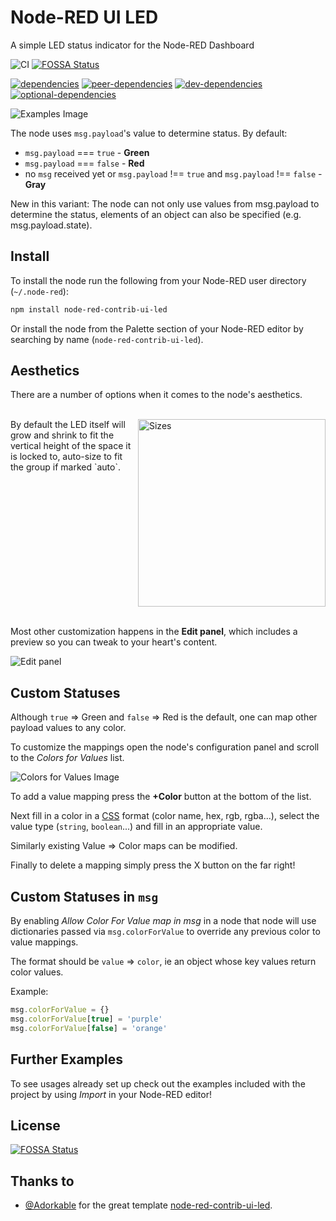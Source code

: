 # Node-RED UI LED

A simple LED status indicator for the Node-RED Dashboard

![CI](https://github.com/das399igste/node-red-contrib-ui-led/workflows/CI/badge.svg)
[![FOSSA Status](https://app.fossa.io/api/projects/git%2Bgithub.com%2Fdas399igste%2Fnode-red-contrib-ui-led.svg?type=shield)](https://app.fossa.io/projects/git%2Bgithub.com%2Fdas399igste%2Fnode-red-contrib-ui-led?ref=badge_shield)

[![dependencies](https://img.shields.io/david/das399igste/node-red-contrib-ui-led.svg?style=flat-square)](https://github.com/das399igste/node-red-contrib-ui-led/network/dependencies)
[![peer-dependencies](https://img.shields.io/david/peer/das399igste/node-red-contrib-ui-led.svg?style=flat-square)](https://github.com/das399igste/node-red-contrib-ui-led/network/dependencies)
[![dev-dependencies](https://img.shields.io/david/dev/das399igste/node-red-contrib-ui-led.svg?style=flat-square)](https://github.com/das399igste/node-red-contrib-ui-led/network/dependencies)
[![optional-dependencies](https://img.shields.io/david/optional/das399igste/node-red-contrib-ui-led.svg?style=flat-square)](https://github.com/das399igste/node-red-contrib-ui-led/network/dependencies)

![Examples Image](images/examples.png)

The node uses `msg.payload`'s value to determine status. By default:

- `msg.payload` === `true` - **Green**
- `msg.payload` === `false` - **Red**
- no `msg` received yet or `msg.payload` !== `true` and `msg.payload` !== `false` - **Gray**

New in this variant: The node can not only use values from msg.payload to determine the status, elements of an object can also be specified (e.g. msg.payload.state).

## Install

To install the node run the following from your Node-RED user directory (`~/.node-red`):

```bash
npm install node-red-contrib-ui-led
```

Or install the node from the Palette section of your Node-RED editor by searching by name (`node-red-contrib-ui-led`).

## Aesthetics

There are a number of options when it comes to the node's aesthetics.

<br/>
<div style='display: flex;'>
  <span style='margin-right: 10px; width: 50%'>By default the LED itself will grow and shrink to fit the vertical height of the space it is locked to, auto-size to fit the group if marked `auto`.</span>
  <img src="./images/sizes.png" alt="Sizes" width="300px"/>
</div>
<br/>

Most other customization happens in the **Edit panel**, which includes a preview so you can tweak to your heart's content.

![Edit panel](images/preview_changes.gif)

## Custom Statuses

Although `true` => Green and `false` => Red is the default, one can map other payload values to any color.

To customize the mappings open the node's configuration panel and scroll to the _Colors for Values_ list.

![Colors for Values Image](images/colorsForValues.png)

To add a value mapping press the **+Color** button at the bottom of the list.

Next fill in a color in a [CSS](https://developer.mozilla.org/en-US/docs/Web/CSS/color_value) format (color name, hex, rgb, rgba...), select the value type (`string`, `boolean`...) and fill in an appropriate value.

Similarly existing Value => Color maps can be modified.

Finally to delete a mapping simply press the X button on the far right!

## Custom Statuses in `msg`

By enabling _Allow Color For Value map in msg_ in a node that node will use dictionaries passed via `msg.colorForValue` to override any previous color to value mappings.

The format should be `value` => `color`, ie an object whose key values return color values.

Example:

```js
msg.colorForValue = {}
msg.colorForValue[true] = 'purple'
msg.colorForValue[false] = 'orange'
```

## Further Examples

To see usages already set up check out the examples included with the project by using _Import_ in your Node-RED editor!

## License

[![FOSSA Status](https://app.fossa.io/api/projects/git%2Bgithub.com%2FAdorkable%2Fnode-red-contrib-ui-led.svg?type=large)](https://app.fossa.io/projects/git%2Bgithub.com%2FAdorkable%2Fnode-red-contrib-ui-led?ref=badge_large)

## Thanks to

- [@Adorkable](https://github.com/Adorkable) for the great template [node-red-contrib-ui-led](https://github.com/Adorkable/node-red-contrib-ui-led).
